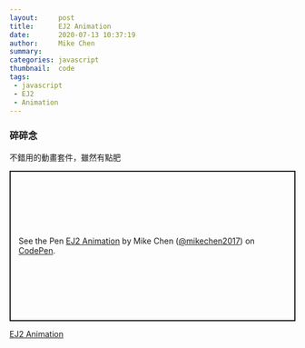 ```yaml
---
layout:     post
title:      EJ2 Animation
date:       2020-07-13 10:37:19
author:     Mike Chen
summary:    
categories: javascript
thumbnail:  code
tags:
 - javascript
 - EJ2
 - Animation
---
```



### 碎碎念
不錯用的動畫套件，雖然有點肥

<p class="codepen" data-height="265" data-theme-id="light" data-default-tab="html,result" data-user="mikechen2017" data-slug-hash="XWXBpqj" style="height: 265px; box-sizing: border-box; display: flex; align-items: center; justify-content: center; border: 2px solid; margin: 1em 0; padding: 1em;" data-pen-title="EJ2 Animation">
  <span>See the Pen <a href="https://codepen.io/mikechen2017/pen/XWXBpqj">
  EJ2 Animation</a> by Mike Chen (<a href="https://codepen.io/mikechen2017">@mikechen2017</a>)
  on <a href="https://codepen.io">CodePen</a>.</span>
</p>
<script async src="https://static.codepen.io/assets/embed/ei.js"></script>


[EJ2 Animation](https://ej2.syncfusion.com/javascript/documentation/api/base/animation/)